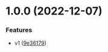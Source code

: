 # 1.0.0 (2022-12-07)


### Features

* v1 ([9e36179](https://github.com/maxgfr/gaussian-helper/commit/9e361796a86d991598065fca3e47bbf4c8d58ab2))
